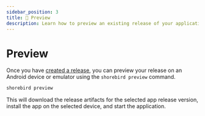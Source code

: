 ```yaml
---
sidebar_position: 3
title: 👀 Preview
description: Learn how to preview an existing release of your application.
---
```


# Preview

Once you have [created a release](/code_push/release), you can preview your
release on an Android device or emulator using the `shorebird preview` command.

```sh
shorebird preview
```

This will download the release artifacts for the selected app release version, install the app on the selected device, and start the application.
